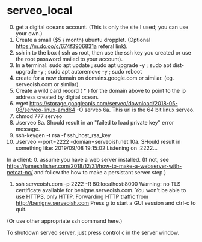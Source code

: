 # serveo_local

0. get a digital oceans account.  (This is only the site I used; you can use your own.)
1. Create a small ($5 / month) ubuntu dropplet.  (Optional https://m.do.co/c/674f3906831a referal link).
2. ssh in to the box ( ssh as root, then use the ssh key you created or use the root password mailed to your account).
3. In a terminal: sudo apt update ; sudo apt upgrade -y ; sudo apt dist-upgrade -y ; sudo apt autoremove -y ; sudo reboot
4. create for a new domain on domains.google.com or similar.  (eg. serveoish.com or similar).  
5. Create a wild card record ( * ) for the domain above to point to the ip address created by digital ocean.
6. wget https://storage.googleapis.com/serveo/download/2018-05-08/serveo-linux-amd64 -O serveo 
6a. This url is the 64 bit linux serveo.
7. chmod 777 serveo
8. ./serveo 
8a. Should result in an "failed to load private key" error message.
9. ssh-keygen -t rsa -f ssh_host_rsa_key
10. ./serveo --port=2222 -domian=serveoish.net
10a. SHould result in something like: 2019/09/08 19:15:02 Listening on :2222...


In a client:
0. assume you have a web server installed.  (If not, see https://jameshfisher.com/2018/12/31/how-to-make-a-webserver-with-netcat-nc/ and follow the how to make a persistant server step )
1. ssh serveoish.com -p 2222 -R 80:localhost:8000
Warning: no TLS certificate available for benigne.serveoish.com. You won't be able to use HTTPS, only HTTP.
Forwarding HTTP traffic from http://benigne.serveoish.com
Press g to start a GUI session and ctrl-c to quit.

(Or use other appropriate ssh command here.)

To shutdown serveo server, just press control c in the server window.
